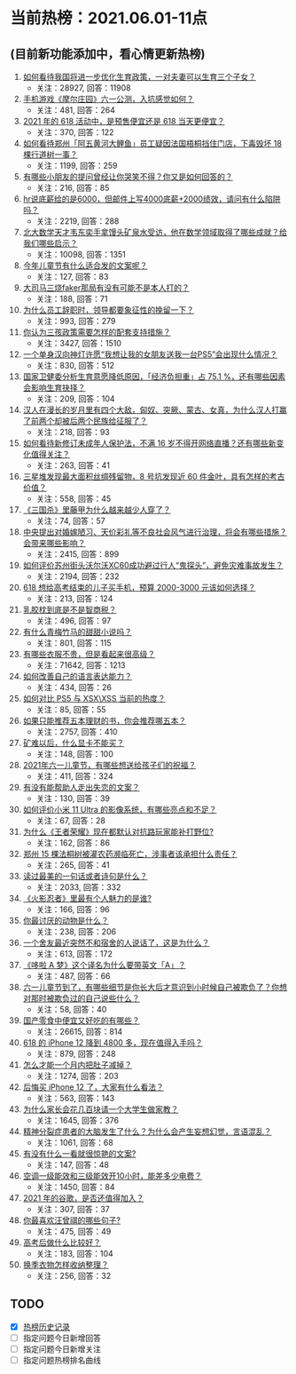 # 当前热榜：2021.06.01-11点
## (目前新功能添加中，看心情更新热榜)
1. [如何看待我国将进一步优化生育政策，一对夫妻可以生育三个子女？](https://www.zhihu.com/question/462390587)
    * 关注：28927, 回答：11908
2. [手机游戏《摩尔庄园》六一公测，入坑感觉如何？](https://www.zhihu.com/question/458172840)
    * 关注：481, 回答：264
3. [2021 年的 618 活动中，是预售便宜还是 618 当天更便宜？](https://www.zhihu.com/question/461194384)
    * 关注：370, 回答：122
4. [如何看待郑州「阿五黄河大鲤鱼」员工疑因法国梧桐挡住门店，下毒毁坏 18 棵行道树一事？](https://www.zhihu.com/question/461978699)
    * 关注：1199, 回答：259
5. [有哪些小朋友的提问曾经让你哭笑不得？你又是如何回答的？](https://www.zhihu.com/question/461283494)
    * 关注：216, 回答：85
6. [hr说底薪给的是6000，但邮件上写4000底薪+2000绩效，请问有什么陷阱吗？](https://www.zhihu.com/question/279752230)
    * 关注：2219, 回答：288
7. [北大数学天才韦东奕手拿馒头矿泉水受访，他在数学领域取得了哪些成就？给我们哪些启示？](https://www.zhihu.com/question/462169322)
    * 关注：10098, 回答：1351
8. [今年儿童节有什么适合发的文案呢？](https://www.zhihu.com/question/460666661)
    * 关注：127, 回答：83
9. [大司马三烧faker那局有没有可能不是本人打的？](https://www.zhihu.com/question/459219863)
    * 关注：188, 回答：71
10. [为什么员工辞职时，领导都要象征性的挽留一下？](https://www.zhihu.com/question/459351020)
    * 关注：993, 回答：279
11. [你认为三孩政策需要怎样的配套支持措施？](https://www.zhihu.com/question/462397663)
    * 关注：3427, 回答：1510
12. [一个单身汉向神灯许愿“我想让我的女朋友送我一台PS5”会出现什么情况？](https://www.zhihu.com/question/441177338)
    * 关注：830, 回答：512
13. [国家卫健委分析生育意愿降低原因，「经济负担重」占 75.1 %，还有哪些因素会影响生育抉择？](https://www.zhihu.com/question/462526540)
    * 关注：209, 回答：104
14. [汉人在漫长的岁月里有四个大敌，匈奴、突厥、蒙古、女真，为什么汉人打赢了前两个却被后两个民族给征服了？](https://www.zhihu.com/question/353844694)
    * 关注：218, 回答：93
15. [如何看待新修订未成年人保护法，不满 16 岁不得开网络直播？还有哪些新变化值得关注？](https://www.zhihu.com/question/462346256)
    * 关注：263, 回答：41
16. [三星堆发现最大面积丝绸残留物，8 号坑发现近 60 件金叶，具有怎样的考古价值？](https://www.zhihu.com/question/462198382)
    * 关注：558, 回答：45
17. [《三国杀》里藤甲为什么越来越少人穿了？](https://www.zhihu.com/question/461025306)
    * 关注：74, 回答：57
18. [中央提出对婚嫁陋习、天价彩礼等不良社会风气进行治理，将会有哪些措施？会带来哪些影响？](https://www.zhihu.com/question/462399146)
    * 关注：2415, 回答：899
19. [如何评价苏州街头沃尔沃XC60成功避过行人“鬼探头”，避免灾难事故发生？](https://www.zhihu.com/question/461921854)
    * 关注：2194, 回答：232
20. [618 想给高考结束的儿子买手机，预算 2000-3000 元该如何选择？](https://www.zhihu.com/question/460341652)
    * 关注：213, 回答：124
21. [乳胶枕到底是不是智商税？](https://www.zhihu.com/question/419436850)
    * 关注：496, 回答：97
22. [有什么青梅竹马的甜甜小说吗？](https://www.zhihu.com/question/447643338)
    * 关注：801, 回答：115
23. [有哪些衣服不贵，但是看起来很高级？](https://www.zhihu.com/question/352321860)
    * 关注：71642, 回答：1213
24. [如何改善自己的语言表达能力？](https://www.zhihu.com/question/460542973)
    * 关注：434, 回答：26
25. [如何对比 PS5 与 XSX\XSS 当前的热度？](https://www.zhihu.com/question/461865309)
    * 关注：85, 回答：55
26. [如果只能推荐五本理财的书，你会推荐哪五本？](https://www.zhihu.com/question/442070830)
    * 关注：2757, 回答：410
27. [矿难以后，什么显卡不能买？](https://www.zhihu.com/question/457188655)
    * 关注：148, 回答：100
28. [2021年六一儿童节，有哪些想送给孩子们的祝福？](https://www.zhihu.com/question/460101703)
    * 关注：411, 回答：324
29. [有没有能帮助人走出失恋的文案？](https://www.zhihu.com/question/461932462)
    * 关注：130, 回答：39
30. [如何评价小米 11 Ultra 的影像系统，有哪些亮点和不足？](https://www.zhihu.com/question/451917457)
    * 关注：67, 回答：28
31. [为什么《王者荣耀》现在都默认对抗路玩家能补打野位?](https://www.zhihu.com/question/462063708)
    * 关注：162, 回答：86
32. [郑州 15 棵法桐树被灌农药濒临死亡，涉事者该承担什么责任？](https://www.zhihu.com/question/462006651)
    * 关注：265, 回答：41
33. [读过最美的一句话或者诗句是什么？](https://www.zhihu.com/question/455795683)
    * 关注：2033, 回答：332
34. [《火影忍者》里最有个人魅力的是谁?](https://www.zhihu.com/question/459040908)
    * 关注：166, 回答：96
35. [你最讨厌的动物是什么？](https://www.zhihu.com/question/267832435)
    * 关注：238, 回答：206
36. [一个舍友最近突然不和宿舍的人说话了，这是为什么？](https://www.zhihu.com/question/39650172)
    * 关注：613, 回答：172
37. [《哆啦 A 梦》这个译名为什么要带英文「A」？](https://www.zhihu.com/question/30836738)
    * 关注：487, 回答：66
38. [六一儿童节到了，有哪些细节是你长大后才意识到小时候自己被欺负了？你想对那时被欺负过的自己说些什么？](https://www.zhihu.com/question/462398897)
    * 关注：58, 回答：40
39. [国产零食中便宜又好吃的有哪些？](https://www.zhihu.com/question/54935877)
    * 关注：26615, 回答：814
40. [618 的 iPhone 12 降到 4800 多，现在值得入手吗？](https://www.zhihu.com/question/462118314)
    * 关注：879, 回答：248
41. [怎么才能一个月内把肚子减掉？](https://www.zhihu.com/question/317186157)
    * 关注：1274, 回答：203
42. [后悔买 iPhone 12 了，大家有什么看法？](https://www.zhihu.com/question/445160711)
    * 关注：563, 回答：143
43. [为什么家长会花几百块请一个大学生做家教？](https://www.zhihu.com/question/290772385)
    * 关注：1645, 回答：376
44. [精神分裂症患者的大脑发生了什么？为什么会产生妄想幻觉，言语混乱？](https://www.zhihu.com/question/60875758)
    * 关注：1061, 回答：68
45. [有没有什么一看就很惊艳的文案?](https://www.zhihu.com/question/455197041)
    * 关注：147, 回答：48
46. [空调一级能效和三级能效开10小时，能差多少电费？](https://www.zhihu.com/question/329341284)
    * 关注：1450, 回答：84
47. [2021 年的谷歌，是否还值得加入？](https://www.zhihu.com/question/458195341)
    * 关注：307, 回答：37
48. [你最喜欢汪曾祺的哪些句子?](https://www.zhihu.com/question/388687632)
    * 关注：475, 回答：49
49. [高考后做什么比较好？](https://www.zhihu.com/question/461598440)
    * 关注：183, 回答：104
50. [换季衣物怎样收纳整理？](https://www.zhihu.com/question/404931224)
    * 关注：256, 回答：32
## TODO
* [x] [热榜历史记录](hot_history/AllHot.md)
* [ ] 指定问题今日新增回答
* [ ] 指定问题今日新增关注
* [ ] 指定问题热榜排名曲线
